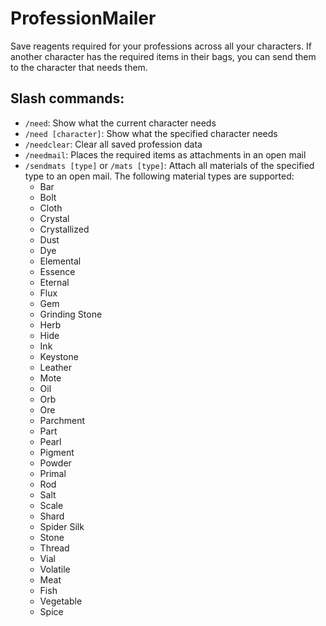 # ProfessionMailer
Save reagents required for your professions across all your characters.
If another character has the required items in their bags, you can send them to the character that needs them. 

## Slash commands:
* `/need`: Show what the current character needs
* `/need [character]`: Show what the specified character needs 
* `/needclear`: Clear all saved profession data
* `/needmail`: Places the required items as attachments in an open mail
* `/sendmats [type]` or `/mats [type]`: Attach all materials of the specified type to an open mail.
    The following material types are supported:
    * Bar
    * Bolt
    * Cloth
    * Crystal
    * Crystallized
    * Dust
    * Dye
    * Elemental
    * Essence
    * Eternal
    * Flux
    * Gem
    * Grinding Stone
    * Herb
    * Hide
    * Ink
    * Keystone
    * Leather
    * Mote
    * Oil
    * Orb
    * Ore
    * Parchment
    * Part
    * Pearl
    * Pigment
    * Powder
    * Primal
    * Rod
    * Salt
    * Scale
    * Shard
    * Spider Silk
    * Stone
    * Thread
    * Vial
    * Volatile
    * Meat
    * Fish
    * Vegetable
    * Spice
        